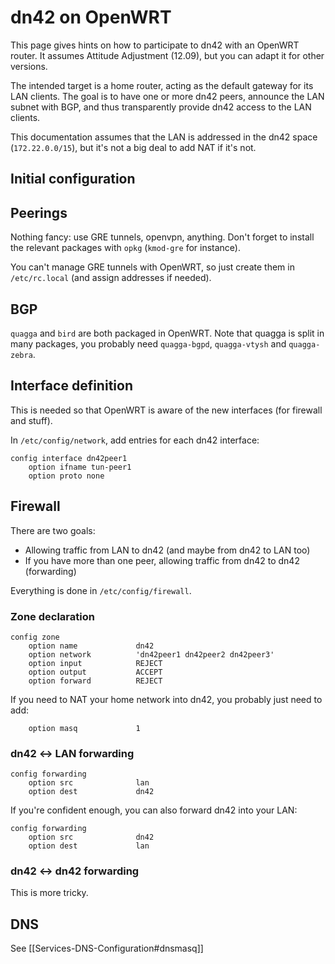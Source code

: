 # dn42 on OpenWRT

This page gives hints on how to participate to dn42 with an OpenWRT router. It assumes Attitude Adjustment (12.09), but you can adapt it for other versions.

The intended target is a home router, acting as the default gateway for its LAN clients. The goal is to have one or more dn42 peers, announce the LAN subnet with BGP, and thus transparently provide dn42 access to the LAN clients.

This documentation assumes that the LAN is addressed in the dn42 space (`172.22.0.0/15`), but it's not a big deal to add NAT if it's not.

## Initial configuration



## Peerings

Nothing fancy: use GRE tunnels, openvpn, anything. Don't forget to install the relevant packages with `opkg` (`kmod-gre` for instance).

You can't manage GRE tunnels with OpenWRT, so just create them in `/etc/rc.local` (and assign addresses if needed).

## BGP

`quagga` and `bird` are both packaged in OpenWRT. Note that quagga is split in many packages, you probably need `quagga-bgpd`, `quagga-vtysh` and `quagga-zebra`.

## Interface definition

This is needed so that OpenWRT is aware of the new interfaces (for firewall and stuff).

In `/etc/config/network`, add entries for each dn42 interface:

    config interface dn42peer1
        option ifname tun-peer1
        option proto none

## Firewall

There are two goals:

  - Allowing traffic from LAN to dn42 (and maybe from dn42 to LAN too)
  - If you have more than one peer, allowing traffic from dn42 to dn42 (forwarding)

Everything is done in `/etc/config/firewall`.

### Zone declaration

    config zone
        option name             dn42
        option network          'dn42peer1 dn42peer2 dn42peer3'
        option input            REJECT
        option output           ACCEPT
        option forward          REJECT

If you need to NAT your home network into dn42, you probably just need to add: 

        option masq             1

### dn42 ↔ LAN forwarding

    config forwarding                   
        option src              lan
        option dest             dn42

If you're confident enough, you can also forward dn42 into your LAN:

    config forwarding                   
        option src              dn42
        option dest             lan


### dn42 ↔ dn42 forwarding

This is more tricky.

## DNS

See [[Services-DNS-Configuration#dnsmasq]]